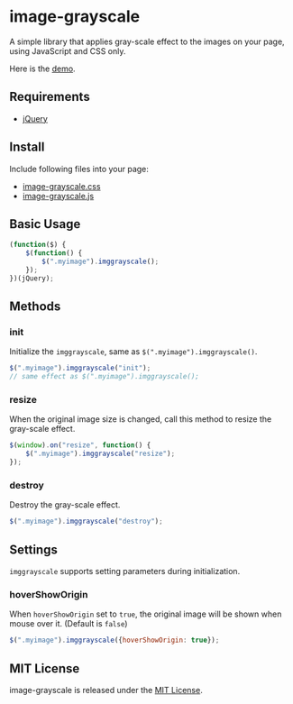 # image-grayscale

A simple library that applies gray-scale effect to the images on your page, using JavaScript and CSS only.

Here is the [demo](http://htmlpreview.github.io/?https://github.com/nethru/image-grayscale/blob/master/demo/demo.html).

## Requirements

+ [jQuery](http://jquery.com/)

## Install

Include following files into your page:

+ [image-grayscale.css](http://raw.githubusercontent.com/nethru/image-grayscale/master/src/image-grayscale.css)
+ [image-grayscale.js](http://raw.githubusercontent.com/nethru/image-grayscale/master/src/image-grayscale.js)

## Basic Usage

```js
(function($) {
	$(function() {
		$(".myimage").imggrayscale();
	});
})(jQuery);
```

## Methods

### init

Initialize the `imggrayscale`, same as `$(".myimage").imggrayscale()`.

```js
$(".myimage").imggrayscale("init");
// same effect as $(".myimage").imggrayscale();
```

### resize
When the original image size is changed, call this method to resize the gray-scale effect.

```js
$(window).on("resize", function() {
	$(".myimage").imggrayscale("resize");
});
```

### destroy
Destroy the gray-scale effect.

```js
$(".myimage").imggrayscale("destroy");
```


## Settings

`imggrayscale` supports setting parameters during initialization.

### hoverShowOrigin

When `hoverShowOrigin` set to `true`, the original image will be shown when mouse over it. (Default is `false`)

```js
$(".myimage").imggrayscale({hoverShowOrigin: true});
```


## MIT License

image-grayscale is released under the [MIT License](http://nethru.mit-license.org/).
